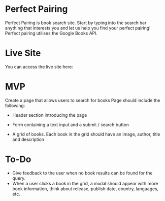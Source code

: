 # Perfect Pairing

Perfect Pairing is book search site. Start by typing into the search bar anything that interests you and let us help you find your perfect pairing! Perfect pairing utilises the Google Books API.

# Live Site

You can access the live site here:

# MVP

Create a page that allows users to search for books Page should include the following:

-   Header section introducing the page

-   Form containing a text input and a submit / search button

-   A grid of books. Each book in the grid should have an image, author, title and description

# To-Do

-   Give feedback to the user when no book results can be found for the query.
-   When a user clicks a book in the grid, a modal should appear with more book information, think about release, publish date, country, languages, etc.
